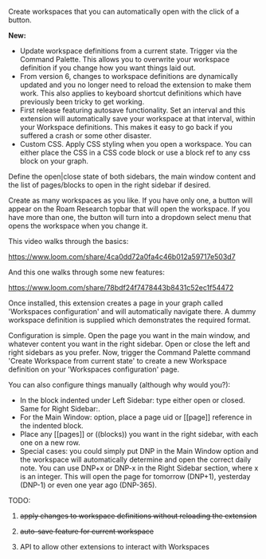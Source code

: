 Create workspaces that you can automatically open with the click of a button.

**New:**
- Update workspace definitions from a current state. Trigger via the Command Palette. This allows you to overwrite your workspace definition if you change how you want things laid out.
- From version 6, changes to workspace definitions are dynamically updated and you no longer need to reload the extension to make them work. This also applies to keyboard shortcut definitions which have previously been tricky to get working.
- First release featuring autosave functionality. Set an interval and this extension will automatically save your workspace at that interval, within your Workspace definitions. This makes it easy to go back if you suffered a crash or some other disaster.
- Custom CSS. Apply CSS styling when you open a workspace. You can either place the CSS in a CSS code block or use a block ref to any css block on your graph.

Define the open|close state of both sidebars, the main window content and the list of pages/blocks to open in the right sidebar if desired.

Create as many workspaces as you like. If you have only one, a button will appear on the Roam Research topbar that will open the workspace. If you have more than one, the button will turn into a dropdown select menu that opens the workspace when you change it.

This video walks through the basics:

https://www.loom.com/share/4ca0dd72a0fa4c46b012a59717e503d7

And this one walks through some new features:

https://www.loom.com/share/78bdf24f7478443b8431c52ec1f54472

Once installed, this extension creates a page in your graph called 'Workspaces configuration' and will automatically navigate there. A dummy workspace definition is supplied which demonstrates the required format.

Configuration is simple. Open the page you want in the main window, and whatever content you want in the right sidebar. Open or close the left and right sidebars as you prefer. Now, trigger the Command Palette command 'Create Workspace from current state' to create a new Workspace definition on your 'Workspaces configuration' page.

You can also configure things manually (although why would you?):
- In the block indented under Left Sidebar: type either open or closed. Same for Right Sidebar:.
- For the Main Window: option, place a page uid or [[page]] reference in the indented block.
- Place any [[pages]] or ((blocks)) you want in the right sidebar, with each one on a new row.
- Special cases: you could simply put DNP in the Main Window option and the workspace will automatically determine and open the correct daily note. You can use DNP+x or DNP-x in the Right Sidebar section, where x is an integer. This will open the page for tomorrow (DNP+1), yesterday (DNP-1) or even one year ago (DNP-365).

TODO:

1. ~~apply changes to workspace definitions without reloading the extension~~

2. ~~auto-save feature for current workspace~~

3. API to allow other extensions to interact with Workspaces
